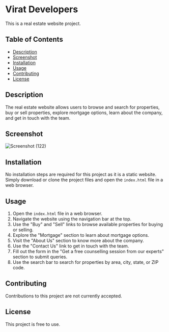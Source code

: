 # Virat Developers

This is a real estate website project.

## Table of Contents

- [Description](#description)
- [Screenshot](#screenshot)
- [Installation](#installation)
- [Usage](#usage)
- [Contributing](#contributing)
- [License](#license)

## Description

The real estate website allows users to browse and search for properties, buy or sell properties, explore mortgage options, learn about the company, and get in touch with the team.

## Screenshot

![Screenshot (122)](https://github.com/jayeshvagh11/Virat-Developer/assets/123942397/f3f20e2a-a651-4b35-84af-0a774da9ebdc)


## Installation

No installation steps are required for this project as it is a static website. Simply download or clone the project files and open the `index.html` file in a web browser.

## Usage

1. Open the `index.html` file in a web browser.
2. Navigate the website using the navigation bar at the top.
3. Use the "Buy" and "Sell" links to browse available properties for buying or selling.
4. Explore the "Mortgage" section to learn about mortgage options.
5. Visit the "About Us" section to know more about the company.
6. Use the "Contact Us" link to get in touch with the team.
7. Fill out the form in the "Get a free counselling session from our experts" section to submit queries.
8. Use the search bar to search for properties by area, city, state, or ZIP code.

## Contributing

Contributions to this project are not currently accepted.

## License

This project is free to use.
